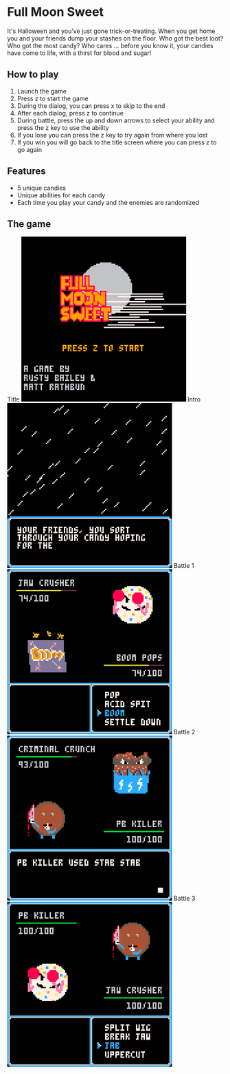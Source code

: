 # Full Moon Sweet
It's Halloween and you've just gone trick-or-treating.  When you get home you and your friends dump your stashes on the floor.  Who got the best loot?  Who got the most candy?  Who cares ... before you know it, your candies have come to life, with a thirst for blood and sugar!

## How to play
1. Launch the game
2. Press z to start the game
3. During the dialog, you can press x to skip to the end
4. After each dialog, press z to continue
5. During battle, press the up and down arrows to select your ability and press the z key to use the ability
6. If you lose you can press the z key to try again from where you lost
7. If you win you will go back to the title screen where you can press z to go again

## Features
* 5 unique candies
* Unique abilities for each candy
* Each time you play your candy and the enemies are randomized

## The game
Title
![Title](screens/title.gif)
Intro
![Intro](screens/intro.gif)
Battle 1
![Battle 1](screens/battle_1.gif)
Battle 2
![Battle 2](screens/battle_2.gif)
Battle 3
![Battle 3](screens/battle_3.gif)
